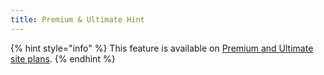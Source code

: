 ```yaml
---
title: Premium & Ultimate Hint
---
```


{% hint style="info" %}
This feature is available on [Premium and Ultimate site plans](https://www.gitbook.com/pricing).
{% endhint %}
